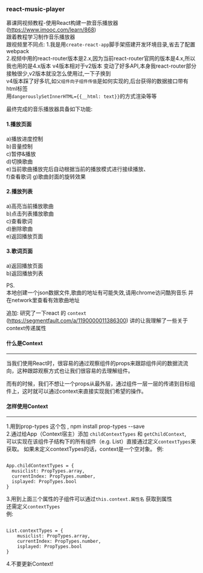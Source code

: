### react-music-player  
慕课网视频教程-使用React构建一款音乐播放器(https://www.imooc.com/learn/868)  
跟着教程学习制作音乐播放器  
跟视频里不同点:
1.我是用`create-react-app`脚手架搭建开发环境目录,省去了配置webpack  
2.视频中用的react-router版本是2.x,因为当前react-router官网的版本是4.x,所以我也用的是4.x版本
v4版本相对于v2版本 变动了好多API,本身我react-router部分接触很少,v2版本就没怎么使用过,一下子换到  
v4版本踩了好多坑,如`父组件向子组件传值`是如何实现的,后台获得的数据接口带有html标签  
用`dangerouslySetInnerHTML={{__html: text}}`的方式渲染等等


最终完成的音乐播放器具备如下功能:  
#### 1.播放页面  
a)播放进度控制  
b)音量控制  
c)暂停&播放  
d)切换歌曲  
e)当前歌曲播放完后自动根据当前的播放模式进行接续播放、  
f)查看歌词
g)歌曲封面的旋转效果

#### 2.播放列表  
a)高亮当前播放歌曲  
b)点击列表播放歌曲  
c)查看歌词  
d)删除歌曲  
e)返回播放页面

#### 3.歌词页面  
a)返回播放页面  
b)返回播放列表  


PS.  
本地创建一个json数据文件,歌曲的地址有可能失效,请用chrome访问酷狗音乐 并在network里查看有效歌曲地址  


追加: 研究了一下react 的 `context`  (https://segmentfault.com/a/1190000011386300) 讲的让我理解了一些关于context传递属性  
####  什么是Context
****
当我们使用React时，很容易的通过观察组件的props来跟踪组件间的数据流流向，这种跟踪观察方式也让我们很容易的去理解组件。  

而有的时候，我们不想让一个props从最外层，通过组件一层一层的传递到目标组件上，这时就可以通过context来直接实现我们希望的操作。


####  怎样使用Context  
****

1.用到prop-types 这个包 , npm install prop-types --save  
2.通过给App（Context宿主）添加 `childContextTypes` 和 `getChildContext`,  
可以实现在该组件子结构下的所有组件（e.g. List）直接通过定义`contextTypes`来获取。 
如果未定义contextTypes的话，context是一个空对象。
例: 
<pre><code>
App.childContextTypes = {
  musiclist: PropTypes.array,
  currentIndex: PropTypes.number,
  isplayed: PropTypes.bool
}
</code></pre>
3.用到上面三个属性的子组件可以通过`this.context.属性名`  获取到属性   
还需定义`contextTypes`  
例: 
<pre><code>
List.contextTypes = {
	musiclist: PropTypes.array,
	currentIndex: PropTypes.number,
	isplayed: PropTypes.bool
}
</code></pre>

4.不要更新Context!




